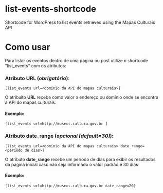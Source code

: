 # list-events-shortcode
Shortcode for WordPress to list events retrieved using the Mapas Culturais API

# Como usar

Para listar os eventos dentro de uma página ou post utilize o shortcode "list_events" com os atributos:


### Atributo URL (*obrigatório*):
```
[list_events url=<domínio da API do mapas culturais>]
```
O atribuito **URL** recebe como valor o endereço ou domínio onde se encontra a API do mapas culturais.

#### Exemplo:
```
[list_events url=http://museus.cultura.gov.br ]
```

### Atributo date_range (*opcional [default=30]*):
```
[list_events url=<domínio da API do mapas culturais> date_range=<período de dias>]
```
O atributo **date_range** recebe um período de dias para exibir os resultados da pagina inicial
caso não seja informado o valor padrão é 30 dias

#### Exemplo:
```
[list_events url=http://museus.cultura.gov.br date_range=20]
```

